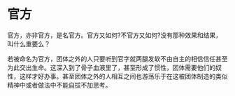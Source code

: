 # 官方

官方，亦非官方，是名官方。官方又如何?不官方又如何?没有那种效果和结果，叫什么重要么？

若被命名为官方，团体之外的人只要听到官字就两腿发软不由自主的相信信任甚至为此交出生命。这深入到了骨子血液里了，甚至形成了惯性，团体需要他们的奴性，这样才好办事。甚至团体之外的人相互之间也游荡乐于在这被团体制造的类似精神中或者做法中不能自拔不加思考。
